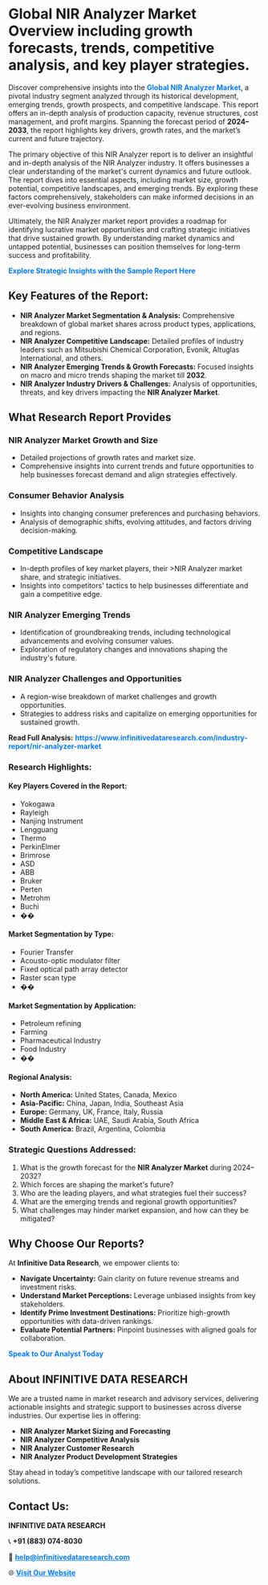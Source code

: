 <h1>Global NIR Analyzer Market Overview including growth forecasts, trends, competitive analysis, and key player strategies.</h1>
<p>
Discover comprehensive insights into the 
<a href="https://www.infinitivedataresearch.com/industry-report/nir-analyzer-market" rel="dofollow" style="color: #007BFF; text-decoration: none;"><strong>Global NIR Analyzer Market</strong></a>, a pivotal industry segment analyzed through its historical development, emerging trends, growth prospects, and competitive landscape. This report offers an in-depth analysis of production capacity, revenue structures, cost management, and profit margins. Spanning the forecast period of <strong>2024–2033</strong>, the report highlights key drivers, growth rates, and the market’s current and future trajectory.
</p>
<p>
The primary objective of this NIR Analyzer report is to deliver an insightful and in-depth analysis of the NIR Analyzer industry. It offers businesses a clear understanding of the market's current dynamics and future outlook. The report dives into essential aspects, including market size, growth potential, competitive landscapes, and emerging trends. By exploring these factors comprehensively, stakeholders can make informed decisions in an ever-evolving business environment.
</p>
<p>
Ultimately, the NIR Analyzer market report provides a roadmap for identifying lucrative market opportunities and crafting strategic initiatives that drive sustained growth. By understanding market dynamics and untapped potential, businesses can position themselves for long-term success and profitability.
</p>
<p>
<a href="https://www.infinitivedataresearch.com/request-sample/reportId=109489" style="color: #007BFF; text-decoration: none;"><strong>Explore Strategic Insights with the Sample Report Here</strong></a>
</p>

<h2>Key Features of the Report:</h2>
<ul>
<li><strong>NIR Analyzer Market Segmentation & Analysis:</strong> Comprehensive breakdown of global market shares across product types, applications, and regions.</li>
<li><strong>NIR Analyzer Competitive Landscape:</strong> Detailed profiles of industry leaders such as Mitsubishi Chemical Corporation, Evonik, Altuglas International, and others.</li>
<li><strong>NIR Analyzer Emerging Trends & Growth Forecasts:</strong> Focused insights on macro and micro trends shaping the market till <strong>2032</strong>.</li>
<li><strong>NIR Analyzer Industry Drivers & Challenges:</strong> Analysis of opportunities, threats, and key drivers impacting the <strong>NIR Analyzer Market</strong>.</li>
</ul>

<h2>What Research Report Provides</h2>
<h3>NIR Analyzer Market Growth and Size</h3>
<ul>
<li>Detailed projections of growth rates and market size.</li>
<li>Comprehensive insights into current trends and future opportunities to help businesses forecast demand and align strategies effectively.</li>
</ul>

<h3>Consumer Behavior Analysis</h3>
<ul>
<li>Insights into changing consumer preferences and purchasing behaviors.</li>
<li>Analysis of demographic shifts, evolving attitudes, and factors driving decision-making.</li>
</ul>

<h3>Competitive Landscape</h3>
<ul>
<li>In-depth profiles of key market players, their >NIR Analyzer market share, and strategic initiatives.</li>
<li>Insights into competitors' tactics to help businesses differentiate and gain a competitive edge.</li>
</ul>

<h3>NIR Analyzer Emerging Trends</h3>
<ul>
<li>Identification of groundbreaking trends, including technological advancements and evolving consumer values.</li>
<li>Exploration of regulatory changes and innovations shaping the industry's future.</li>
</ul>

<h3>NIR Analyzer Challenges and Opportunities</h3>
<ul>
<li>A region-wise breakdown of market challenges and growth opportunities.</li>
<li>Strategies to address risks and capitalize on emerging opportunities for sustained growth.</li>
</ul>
<p><strong>Read Full Analysis:</strong> <a href="https://www.infinitivedataresearch.com/industry-report/nir-analyzer-market" rel="dofollow" style="color: #007BFF; text-decoration: none;"><strong>https://www.infinitivedataresearch.com/industry-report/nir-analyzer-market</strong></a></p>
<h3>Research Highlights:</h3>
<h4>Key Players Covered in the Report:</h4>
<ul><li>Yokogawa</li><li>Rayleigh</li><li>Nanjing Instrument</li><li>Lengguang</li><li>Thermo</li><li>PerkinElmer</li><li>Brimrose</li><li>ASD</li><li>ABB</li><li>Bruker</li><li>Perten</li><li>Metrohm</li><li>Buchi</li><li>��</li></ul>
<h4>Market Segmentation by Type:</h4>
<ul><li>Fourier Transfer</li><li>Acousto-optic modulator filter</li><li>Fixed optical path array detector</li><li>Raster scan type</li><li>��</li></ul>
<h4>Market Segmentation by Application:</h4>
<ul><li>Petroleum refining</li><li>Farming</li><li>Pharmaceutical Industry</li><li>Food Industry</li><li>��</li></ul>

<h4>Regional Analysis:</h4>
<ul>
<li><strong>North America:</strong> United States, Canada, Mexico</li>
<li><strong>Asia-Pacific:</strong> China, Japan, India, Southeast Asia</li>
<li><strong>Europe:</strong> Germany, UK, France, Italy, Russia</li>
<li><strong>Middle East & Africa:</strong> UAE, Saudi Arabia, South Africa</li>
<li><strong>South America:</strong> Brazil, Argentina, Colombia</li>
</ul>

<h3>Strategic Questions Addressed:</h3>
<ol>
<li>What is the growth forecast for the <strong>NIR Analyzer Market</strong> during 2024–2032?</li>
<li>Which forces are shaping the market's future?</li>
<li>Who are the leading players, and what strategies fuel their success?</li>
<li>What are the emerging trends and regional growth opportunities?</li>
<li>What challenges may hinder market expansion, and how can they be mitigated?</li>
</ol>

<h2>Why Choose Our Reports?</h2>
<p>At <strong>Infinitive Data Research</strong>, we empower clients to:</p>
<ul>
<li><strong>Navigate Uncertainty:</strong> Gain clarity on future revenue streams and investment risks.</li>
<li><strong>Understand Market Perceptions:</strong> Leverage unbiased insights from key stakeholders.</li>
<li><strong>Identify Prime Investment Destinations:</strong> Prioritize high-growth opportunities with data-driven rankings.</li>
<li><strong>Evaluate Potential Partners:</strong> Pinpoint businesses with aligned goals for collaboration.</li>
</ul>
<p><a href="https://www.infinitivedataresearch.com/industry-report/nir-analyzer-market" rel="dofollow" style="color: #007BFF; text-decoration: none;"><strong>Speak to Our Analyst Today</strong></a></p>

<h2>About INFINITIVE DATA RESEARCH</h2>
<p>We are a trusted name in market research and advisory services, delivering actionable insights and strategic support to businesses across diverse industries. Our expertise lies in offering:</p>
<ul>
<li><strong>NIR Analyzer Market Sizing and Forecasting</strong></li>
<li><strong>NIR Analyzer Competitive Analysis</strong></li>
<li><strong>NIR Analyzer Customer Research</strong></li>
<li><strong>NIR Analyzer Product Development Strategies</strong></li>
</ul>
<p>Stay ahead in today’s competitive landscape with our tailored research solutions.</p>

<h2>Contact Us:</h2>
<p><strong>INFINITIVE DATA RESEARCH</strong></p>
<p>📞 <strong>+91 (883) 074-8030</strong></p>
<p>📧 <strong><a href="mailto:help@infinitivedataresearch.com" style="color: #007BFF;">help@infinitivedataresearch.com</a></strong></p>
<p>🌐 <strong><a href="https://www.infinitivedataresearch.com" rel="dofollow" style="color: #007BFF;">Visit Our Website</a></strong></p>